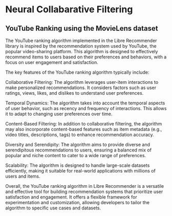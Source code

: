 # Neural Collabarative Filtering

## YouTube Ranking using the MovieLens dataset

The YouTube ranking algorithm implemented in the Libre Recommender library is inspired by the recommendation system used by YouTube, the popular video-sharing platform. This algorithm is designed to effectively recommend items to users based on their preferences and behaviors, with a focus on user engagement and satisfaction.

The key features of the YouTube ranking algorithm typically include:

Collaborative Filtering: The algorithm leverages user-item interactions to make personalized recommendations. It considers factors such as user ratings, views, likes, and dislikes to understand user preferences.

Temporal Dynamics: The algorithm takes into account the temporal aspects of user behavior, such as recency and frequency of interactions. This allows it to adapt to changing user preferences over time.

Content-Based Filtering: In addition to collaborative filtering, the algorithm may also incorporate content-based features such as item metadata (e.g., video titles, descriptions, tags) to enhance recommendation accuracy.

Diversity and Serendipity: The algorithm aims to provide diverse and serendipitous recommendations to users, ensuring a balanced mix of popular and niche content to cater to a wide range of preferences.

Scalability: The algorithm is designed to handle large-scale datasets efficiently, making it suitable for real-world applications with millions of users and items.

Overall, the YouTube ranking algorithm in Libre Recommender is a versatile and effective tool for building recommendation systems that prioritize user satisfaction and engagement. It offers a flexible framework for experimentation and customization, allowing developers to tailor the algorithm to specific use cases and datasets. 

